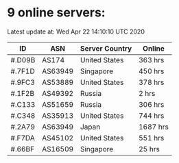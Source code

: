 # 9 online servers:

Latest update at: Wed Apr 22 14:10:10 UTC 2020

| ID | ASN | Server Country | Online |
| -- | --- | -------------- | ------ |
| #.D09B | AS174 | United States | 363 hrs |
| #.7F1D | AS63949 | Singapore | 450 hrs |
| #.9FC3 | AS53889 | United States | 378 hrs |
| #.1F2B | AS49392 | Russia | 2 hrs |
| #.C133 | AS51659 | Russia | 306 hrs |
| #.C348 | AS35913 | United States | 744 hrs |
| #.2A79 | AS63949 | Japan | 1687 hrs |
| #.F7DA | AS45102 | United States | 551 hrs |
| #.66BF | AS16509 | Singapore | 25 hrs |

